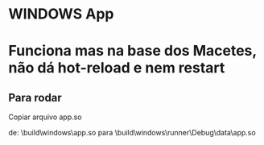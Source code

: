 # WINDOWS App 

# Funciona mas na base dos Macetes, não dá hot-reload e nem restart

## Para rodar

Copiar arquivo app.so

de: \build\windows\app.so
para \build\windows\runner\Debug\data\app.so
